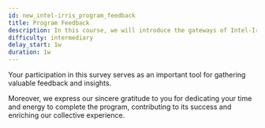 ```yaml
---
id: new_intel-irris_program_feedback
title: Program Feedback
description: In this course, we will introduce the gateways of Intel-IrriS and how to set them up and use them.
difficulty: intermediary
delay_start: 1w
duration: 1w
---
```



Your participation in this survey serves as an important tool for gathering valuable feedback and insights. 

Moreover, we express our sincere gratitude to you for dedicating your time and energy to complete the program, contributing to its success and enriching our collective experience.